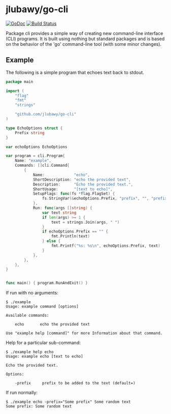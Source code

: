 # jlubawy/go-cli

[![GoDoc](https://godoc.org/github.com/jlubawy/go-cli?status.svg)](https://godoc.org/github.com/jlubawy/go-cli)
[![Build Status](https://travis-ci.org/jlubawy/go-cli.svg?branch=master)](https://travis-ci.org/jlubawy/go-cli)

Package cli provides a simple way of creating new command-line interface (CLI)
programs. It is built using nothing but standard packages and is based on the
behavior of the 'go' command-line tool (with some minor changes).

## Example

The following is a simple program that echoes text back to stdout.

```go
package main

import (
    "flag"
    "fmt"
    "strings"

    "github.com/jlubawy/go-cli"
)

type EchoOptions struct {
    Prefix string
}

var echoOptions EchoOptions

var program = cli.Program{
    Name: "example",
    Commands: []cli.Command{
        {
            Name:             "echo",
            ShortDescription: "echo the provided text",
            Description:      "Echo the provided text.",
            ShortUsage:       "[text to echo]",
            SetupFlags: func(fs *flag.FlagSet) {
                fs.StringVar(&echoOptions.Prefix, "prefix", "", "prefix to be added to the text")
            },
            Run: func(args []string) {
                var text string
                if len(args) >= 1 {
                    text = strings.Join(args, " ")
                }
                if echoOptions.Prefix == "" {
                    fmt.Println(text)
                } else {
                    fmt.Printf("%s: %s\n", echoOptions.Prefix, text)
                }
            },
        },
    },
}


func main() { program.RunAndExit() }

```

If run with no arguments:

    $ ./example
    Usage: example command [options]

    Available commands:

        echo       echo the provided text

    Use "example help [command]" for more Information about that command.

Help for a particular sub-command:

    $ ./example help echo
    Usage: example echo [text to echo]

    Echo the provided text.

    Options:

        -prefix     prefix to be added to the text (default=)

If run normally:

    $ ./example echo -prefix="Some prefix" Some random text
    Some prefix: Some random text
